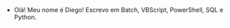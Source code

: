 - Olá! Meu nome é Diego! Escrevo em Batch, VBScript, PowerShell, SQL e Python.

<!---
dkabal14/dkabal14 is a ✨ special ✨ repository because its `README.md` (this file) appears on your GitHub profile.
You can click the Preview link to take a look at your changes.
--->
